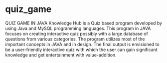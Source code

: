 # quiz_game
QUIZ GAME IN JAVA 
Knowledge Hub is a Quiz based program developed by using Java and MySQL programming languages.
This program in JAVA focuses on creating interactive quiz possibly with a large database of questions from various categories. 
The program utilizes most of the important concepts in JAVA and in design. 
The final output is envisioned to be a user-friendly interactive quiz with which the user can gain significant knowledge and get entertainment with value-addition.


